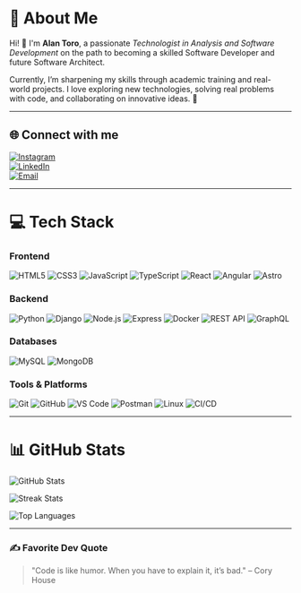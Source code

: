 # 💫 About Me

Hi! 👋 I'm **Alan Toro**, a passionate *Technologist in Analysis and Software Development* on the path to becoming a skilled Software Developer and future Software Architect.  

Currently, I’m sharpening my skills through academic training and real-world projects. I love exploring new technologies, solving real problems with code, and collaborating on innovative ideas. 🚀  

---

## 🌐 Connect with me

[![Instagram](https://img.shields.io/badge/Instagram-%23E4405F.svg?logo=Instagram&logoColor=white)](https://instagram.com/alankhozryn)  
[![LinkedIn](https://img.shields.io/badge/LinkedIn-%230077B5.svg?logo=linkedin&logoColor=white)](https://www.linkedin.com/in/alan-software-arch/)  
[![Email](https://img.shields.io/badge/Email-D14836?logo=gmail&logoColor=white)](mailto:alan.software.arch@gmail.com)  

---

# 💻 Tech Stack

### Frontend  
![HTML5](https://img.shields.io/badge/html5-%23E34F26.svg?style=flat&logo=html5&logoColor=white) ![CSS3](https://img.shields.io/badge/css3-%231572B6.svg?style=flat&logo=css3&logoColor=white) ![JavaScript](https://img.shields.io/badge/javascript-%23323330.svg?style=flat&logo=javascript&logoColor=%23F7DF1E) ![TypeScript](https://img.shields.io/badge/typescript-%23007ACC.svg?style=flat&logo=typescript&logoColor=white) ![React](https://img.shields.io/badge/react-%2320232a.svg?style=flat&logo=react&logoColor=%2361DAFB) ![Angular](https://img.shields.io/badge/angular-%23DD0031.svg?style=flat&logo=angular&logoColor=white) ![Astro](https://img.shields.io/badge/astro-%232C2052.svg?style=flat&logo=astro&logoColor=white)  

### Backend  
![Python](https://img.shields.io/badge/python-3670A0?style=flat&logo=python&logoColor=ffdd54) ![Django](https://img.shields.io/badge/django-%23092E20.svg?style=flat&logo=django&logoColor=white) ![Node.js](https://img.shields.io/badge/node.js-%23339933.svg?style=flat&logo=node.js&logoColor=white) ![Express](https://img.shields.io/badge/express.js-%23404d59.svg?style=flat&logo=express&logoColor=%2361DAFB) ![Docker](https://img.shields.io/badge/docker-%230db7ed.svg?style=flat&logo=docker&logoColor=white) ![REST API](https://img.shields.io/badge/API-REST-green) ![GraphQL](https://img.shields.io/badge/graphql-%23E10098.svg?style=flat&logo=graphql&logoColor=white)  

### Databases  
![MySQL](https://img.shields.io/badge/mysql-4479A1.svg?style=flat&logo=mysql&logoColor=white) ![MongoDB](https://img.shields.io/badge/MongoDB-%234ea94b.svg?style=flat&logo=mongodb&logoColor=white)  

### Tools & Platforms  
![Git](https://img.shields.io/badge/git-%23F05033.svg?style=flat&logo=git&logoColor=white) ![GitHub](https://img.shields.io/badge/github-%23121011.svg?style=flat&logo=github&logoColor=white) ![VS Code](https://img.shields.io/badge/VS%20Code-%23007ACC.svg?style=flat&logo=visual-studio-code&logoColor=white) ![Postman](https://img.shields.io/badge/postman-%23FF6C37.svg?style=flat&logo=postman&logoColor=white) ![Linux](https://img.shields.io/badge/linux-%23000000.svg?style=flat&logo=linux&logoColor=white) ![CI/CD](https://img.shields.io/badge/CI/CD-%2300C853.svg)  

---

# 📊 GitHub Stats

![GitHub Stats](https://github-readme-stats.vercel.app/api?username=AlanIsaacToroHolguin&show_icons=true&title_color=ff00ff&text_color=cfcfcf&icon_color=bb86fc&bg_color=0d1117&border_color=ff00ff)

![Streak Stats](https://streak-stats.demolab.com?user=AlanIsaacToroHolguin&theme=tokyonight)

![Top Languages](https://github-readme-stats.vercel.app/api/top-langs/?username=AlanIsaacToroHolguin&layout=compact&title_color=ff00ff&text_color=cfcfcf&bg_color=0d1117&border_color=ff00ff)


---

### ✍ Favorite Dev Quote

> "Code is like humor. When you have to explain it, it’s bad." – Cory House

